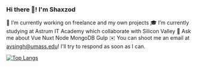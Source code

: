 ### Hi there 👋! I'm Shaxzod

🔭 I’m currently working on freelance and my own projects
🎓 I’m currently studying at Astrum IT Academy which collaborate with Silicon Valley
💬 Ask me about Vue Nuxt Node MongoDB Gulp
✉️ You can shoot me an email at avsingh@umass.edu! I'll try to respond as soon as I can.

[![Top Langs](https://github-readme-stats.vercel.app/api/top-langs/?username=anuraghazra&exclude_repo=github-readme-stats,anuraghazra.github.io)](https://github.com/anuraghazra/github-readme-stats)
